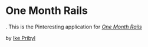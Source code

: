 # One Month Rails

. This is the Pinteresting application for 
[*One Month Rails*](https://onemonthrails.com)

by [Ike Pribyl](http://www.ikepribyl.com)